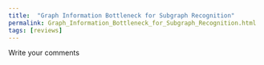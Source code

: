 ```yaml
---
title:  "Graph Information Bottleneck for Subgraph Recognition"
permalink: Graph_Information_Bottleneck_for_Subgraph_Recognition.html
tags: [reviews]
---
```


Write your comments
